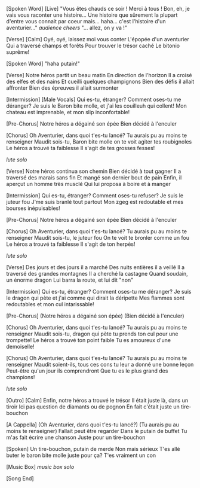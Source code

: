 [Spoken Word] [Live]
"Vous êtes chauds ce soir !
Merci à tous !
Bon, eh, je vais vous raconter une histoire... Une histoire que sûrement la plupart d'entre vous connait par coeur mais... haha... c'est l'histoire d'un aventurier..."
*audience cheers*
"... allez, on y va !"

[Verse] [Calm]
Oyé, oyé, laissez moi vous conter
L'épopée d'un aventurier
Qui a traversé champs et forêts
Pour trouver le trésor caché
Le bitonio suprême!

[Spoken Word]
"haha putain!"

[Verse]
Notre héros partit un beau matin
En direction de l'horizon
Il a croisé des elfes et des nains
Et cueilli quelques champignons
Bien des défis il allait affronter
Bien des épreuves il allait surmonter

[Intermission] [Male Vocals]
Qui es-tu, étranger?
Comment oses-tu me déranger?
Je suis le Baron bite molle,
et j'ai les couilleuh qui collent!
Mon chateau est imprenable,
et mon slip inconfortable!

[Pre-Chorus]
Notre héros a dégainé son épée
Bien décidé à l'enculer

[Chorus]
Oh Aventurier, dans quoi t'es-tu lancé?
Tu aurais pu au moins te renseigner
Maudit sois-tu, Baron bite molle
on te voit agiter tes roubignoles
Le héros a trouvé ta faiblesse
Il s'agit de tes grosses fesses!

*lute solo*

[Verse]
Notre héros continua son chemin
Bien décidé à tout gagner
Il a traversé des marais sans fin
Et mangé son dernier bout de pain
Enfin, il aperçut un homme très musclé
Qui lui proposa à boire et à manger

[Intermission]
Qui es-tu, étranger?
Comment oses-tu refuser?
Je suis le juteur fou
J'me suis branlé tout partout
Mon zgeg est redoutable
et mes bourses inépuisables!

[Pre-Chorus]
Notre héros a dégainé son épée
Bien décidé à l'enculer

[Chorus]
Oh Aventurier, dans quoi t'es-tu lancé?
Tu aurais pu au moins te renseigner
Maudit sois-tu, le juteur fou
On te voit te bronler comme un fou
Le héros a trouvé ta faiblesse
Il s'agit de ton herpès!

*lute solo*

[Verse]
Des jours et des jours il a marché
Des nuits entières il a veillé
Il a traversé des grandes montagnes
Il a cherché la castagne
Quand soudain, un énorme dragon
Lui barra la route, et lui dit "non"

[Intermission]
Qui es-tu, étranger?
Comment oses-tu me déranger?
Je suis le dragon qui pète
et j'ai comme qui dirait la déripette
Mes flammes sont redoutables
et mon cul intarissable!

[Pre-Chorus]
(Notre héros a dégainé son épée)
(Bien décidé à l'enculer)

[Chorus]
Oh Aventurier, dans quoi t'es-tu lancé?
Tu aurais pu au moins te renseigner
Maudit sois-tu, dragon qui pète
tu prends ton cul pour une trompette!
Le héros a trouvé ton point faible
Tu es amoureux d'une demoiselle!

[Chorus]
Oh Aventurier, dans quoi t'es-tu lancé?
Tu aurais pu au moins te renseigner
Maudit soient-ils, tous ces cons
tu leur a donné une bonne leçon
Peut-être qu'un jour ils comprendront
Que tu es le plus grand des champions!

*lute solo*

[Outro] [Calm]
Enfin, notre héros a trouvé le trésor
Il était juste là, dans un tiroir
Ici pas question de diamants ou de pognon
En fait c'était juste un tire-bouchon

[A Cappella]
(Oh Aventurier, dans quoi t'es-tu lancé?)
(Tu aurais pu au moins te renseigner)
Fallait peut être regarder
Dans le putain de buffet
Tu m'as fait écrire une chanson
Juste pour un tire-bouchon

[Spoken]
Un tire-bouchon, putain de merde
Non mais sérieux
T'es allé buter le baron bite molle juste pour ça?
T'es vraiment un con

[Music Box]
*music box solo*

[Song End]
